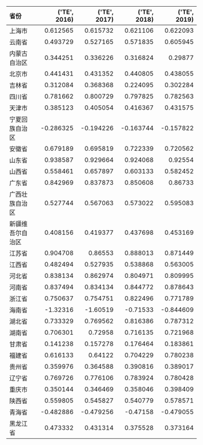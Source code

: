 | 省份             |   ('TE', 2016) |   ('TE', 2017) |   ('TE', 2018) |   ('TE', 2019) |
|:-----------------|---------------:|---------------:|---------------:|---------------:|
| 上海市           |       0.612565 |       0.615732 |       0.621106 |       0.622093 |
| 云南省           |       0.493729 |       0.527165 |       0.571835 |       0.605945 |
| 内蒙古自治区     |       0.344251 |       0.336226 |       0.316824 |       0.29877  |
| 北京市           |       0.441431 |       0.431352 |       0.440805 |       0.438055 |
| 吉林省           |       0.312084 |       0.368368 |       0.224095 |       0.302284 |
| 四川省           |       0.781662 |       0.800729 |       0.797825 |       0.782563 |
| 天津市           |       0.385123 |       0.405054 |       0.416367 |       0.431575 |
| 宁夏回族自治区   |      -0.286325 |      -0.194226 |      -0.163744 |      -0.157822 |
| 安徽省           |       0.679189 |       0.695819 |       0.722339 |       0.720562 |
| 山东省           |       0.938587 |       0.929664 |       0.924068 |       0.92554  |
| 山西省           |       0.558461 |       0.657897 |       0.603133 |       0.582452 |
| 广东省           |       0.842969 |       0.837873 |       0.850608 |       0.86733  |
| 广西壮族自治区   |       0.527744 |       0.567063 |       0.573022 |       0.595083 |
| 新疆维吾尔自治区 |       0.408156 |       0.419377 |       0.437698 |       0.453169 |
| 江苏省           |       0.904708 |       0.86553  |       0.888013 |       0.871449 |
| 江西省           |       0.482494 |       0.527935 |       0.538868 |       0.563005 |
| 河北省           |       0.838134 |       0.862974 |       0.804971 |       0.809995 |
| 河南省           |       0.837494 |       0.834134 |       0.844772 |       0.878643 |
| 浙江省           |       0.750637 |       0.754751 |       0.822496 |       0.771789 |
| 海南省           |      -1.32316  |      -1.60519  |      -0.71533  |      -0.844609 |
| 湖北省           |       0.733329 |       0.769562 |       0.816386 |       0.787312 |
| 湖南省           |       0.706301 |       0.72958  |       0.716135 |       0.721968 |
| 甘肃省           |       0.141238 |       0.157278 |       0.176464 |       0.183861 |
| 福建省           |       0.616133 |       0.64122  |       0.704229 |       0.780238 |
| 贵州省           |       0.359976 |       0.364588 |       0.390816 |       0.389017 |
| 辽宁省           |       0.769726 |       0.776106 |       0.783924 |       0.780428 |
| 重庆市           |       0.350144 |       0.346469 |       0.358046 |       0.398409 |
| 陕西省           |       0.559805 |       0.545827 |       0.540779 |       0.578571 |
| 青海省           |      -0.482886 |      -0.479256 |      -0.47158  |      -0.479055 |
| 黑龙江省         |       0.473332 |       0.431314 |       0.375528 |       0.373164 |